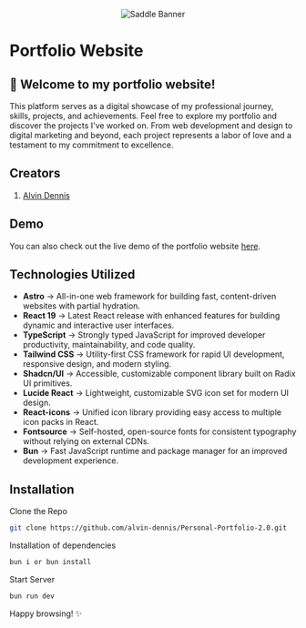 <p align="center">
  <img src="/saddle_1.jpeg" alt="Saddle Banner">
</p>

# Portfolio Website

## 👋 Welcome to my portfolio website!

This platform serves as a digital showcase of my professional journey, skills, projects, and achievements. Feel free to explore my portfolio and discover the projects I've worked on. From web development and design to digital marketing and beyond, each project represents a labor of love and a testament to my commitment to excellence.

## Creators

1. [Alvin Dennis](https://github.com/alvin-dennis)  

## Demo

You can also check out the live demo of the portfolio website [here](https://alvindennis.tech).

## Technologies Utilized

- **Astro** → All-in-one web framework for building fast, content-driven websites with partial hydration.
- **React 19** → Latest React release with enhanced features for building dynamic and interactive user interfaces.  
- **TypeScript** → Strongly typed JavaScript for improved developer productivity, maintainability, and code quality.  
- **Tailwind CSS** → Utility-first CSS framework for rapid UI development, responsive design, and modern styling.  
- **Shadcn/UI** → Accessible, customizable component library built on Radix UI primitives.  
- **Lucide React** → Lightweight, customizable SVG icon set for modern UI design.  
- **React-icons** → Unified icon library providing easy access to multiple icon packs in React.  
- **Fontsource** → Self-hosted, open-source fonts for consistent typography without relying on external CDNs.
- **Bun** → Fast JavaScript runtime and package manager for an improved development experience.  

## Installation

Clone the Repo

```bash
git clone https://github.com/alvin-dennis/Personal-Portfolio-2.0.git
```

Installation of dependencies

```bash
bun i or bun install
```

Start Server

```bash
bun run dev
```

Happy browsing! ✨
